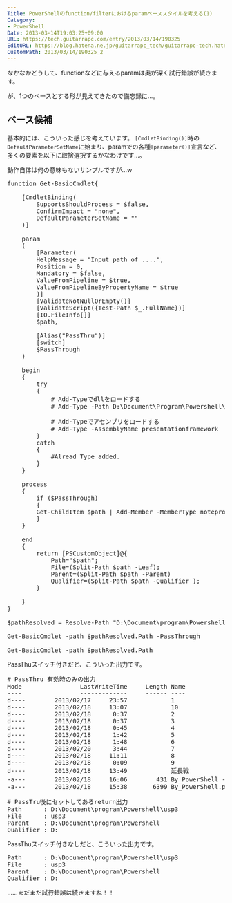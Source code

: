 ```yaml
---
Title: PowerShellのfunction/filterにおけるparamベーススタイルを考える(1)
Category:
- PowerShell
Date: 2013-03-14T19:03:25+09:00
URL: https://tech.guitarrapc.com/entry/2013/03/14/190325
EditURL: https://blog.hatena.ne.jp/guitarrapc_tech/guitarrapc-tech.hatenablog.com/atom/entry/11696248318757675538
CustomPath: 2013/03/14/190325_2
---
```


なかなかどうして、functionなどに与えるparamは奥が深く試行錯誤が続きます。

が、1つのベースとする形が見えてきたので備忘録に…。



<h2>ベース候補</h2>

基本的には、こういった感じを考えています。
<code>[CmdletBinding()]</code>時の<code>DefaultParameterSetName</code>に始まり、paramでの各種<code>[parameter()]</code>宣言など、多くの要素を以下に取捨選択するかなわけです…。

動作自体は何の意味もないサンプルですが…w
<pre class="brush: powershell">
function Get-BasicCmdlet{

    [CmdletBinding(
        SupportsShouldProcess = $false,
        ConfirmImpact = &quot;none&quot;,
        DefaultParameterSetName = &quot;&quot;
    )]

    param
    (
        [Parameter(
        HelpMessage = &quot;Input path of ....&quot;,
        Position = 0,
        Mandatory = $false,
        ValueFromPipeline = $true,
        ValueFromPipelineByPropertyName = $true
        )]
        [ValidateNotNullOrEmpty()]
        [ValidateScript({Test-Path $_.FullName})]
        [IO.FileInfo[]]
        $path,

        [Alias(&quot;PassThru&quot;)]
        [switch]
        $PassThrough
    )

    begin
    {
        try
        {
            # Add-Typeでdllをロードする
            # Add-Type -Path D:\Document\Program\Powershell\Sound\SmallBasic1.0\SmallBasicLibrary.dll

            # Add-Typeでアセンブリをロードする
            # Add-Type -AssemblyName presentationframework
        }
        catch
        {
            #Alread Type added.
        }
    }

    process
    {
        if ($PassThrough)
        {
        Get-ChildItem $path | Add-Member -MemberType noteproperty -Name GetChildItem -Value $path -Force -PassThru
        }
    }

    end
    {
        return [PSCustomObject]@{
            Path=&quot;$path&quot;;
            File=(Split-Path $path -Leaf);
            Parent=(Split-Path $path -Parent)
            Qualifier=(Split-Path $path -Qualifier );
        }

    }
}

$pathResolved = Resolve-Path &quot;D:\Document\program\Powershell\usp3&quot;

Get-BasicCmdlet -path $pathResolved.Path -PassThrough

Get-BasicCmdlet -path $pathResolved.Path
</pre>

PassThuスイッチ付きだと、こういった出力です。
<pre class="brush: powershell">
# PassThru 有効時のみの出力
Mode                LastWriteTime     Length Name
----                -------------     ------ ----
d----        2013/02/17     23:57            1
d----        2013/02/18     13:07            10
d----        2013/02/18      0:37            2
d----        2013/02/18      0:37            3
d----        2013/02/18      0:45            4
d----        2013/02/18      1:42            5
d----        2013/02/18      1:48            6
d----        2013/02/20      3:44            7
d----        2013/02/18     11:11            8
d----        2013/02/18      0:09            9
d----        2013/02/18     13:49            延長戦
-a---        2013/02/18     16:06        431 By_PowerShell - コピー.ps1
-a---        2013/02/18     15:38       6399 By_PowerShell.ps1

# PassTru後にセットしてあるreturn出力
Path      : D:\Document\program\Powershell\usp3
File      : usp3
Parent    : D:\Document\program\Powershell
Qualifier : D:
</pre>

PassThuスイッチ付きなしだと、こういった出力です。
<pre class="brush: powershell">
Path      : D:\Document\program\Powershell\usp3
File      : usp3
Parent    : D:\Document\program\Powershell
Qualifier : D:
</pre>
……まだまだ試行錯誤は続きますね！！
